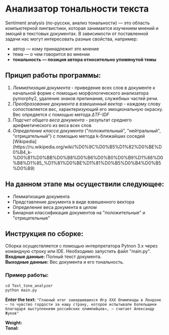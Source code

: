 # Анализатор тональности текста

Sentiment analysis (по-русски, анализ тональности) — это область компьютерной лингвистики, которая занимается изучением мнений и эмоций в текстовых документах.
В зависимости от поставленной задачи нас могут интересовать разные свойства, например:
<ul>
    <li>автор — кому принадлежит это мнение</li>
    <li>тема — о чем говорится во мнении</li>
    <li><b>тональность — позиция автора относительно упомянутой темы</b></li>
</ul>

## Прицип работы программы:
<ol>
    <li><i>Лемматизация документа</i> - приведение всех слов в документе к начальной форме с помощью морфологического анализатора pymorphy2, удаление знаков препинания, служебных частей речи.</li>
    <li><i>Преобразование документа в взвешенный вектор</i> - каждому слову сопостовляется вес, характеризующий его эмоциональную окраску. Вес опредяется с помощью метода <i>ΔTF-IDF</i></li>
    <li><i>Подсчет общего веса документа</i> - результат среднего арефметического из веса всех слов</li>
    <li><i>Определение класса документа</i> ("положительный", "нейтральный", "отрицательный") с помощью метода k-ближайших соседей [Wikipedia](https://ru.wikipedia.org/wiki/%D0%9C%D0%B5%D1%82%D0%BE%D0%B4_k-%D0%B1%D0%BB%D0%B8%D0%B6%D0%B0%D0%B9%D1%88%D0%B8%D1%85_%D1%81%D0%BE%D1%81%D0%B5%D0%B4%D0%B5%D0%B9)</li>        
</ol>

## На данном этапе мы осуществили следующее:
<ul>
    <li>Лемматизация документа</li>
    <li>Представление документа в виде взвешенного вектора</li>
    <li>Определение веса документа в целом</li>
    <li>Бинарная классификация документов на "положительные" и "отрицательные"</li>
</ul>

## Инструкция по сборке:
Сборка осуществляется с помощью интерпретатора Pytnon 3.x через командную строку или IDE. Необходимо запустить файл "main.py".
<br><b>Входные данные:</b> Полный текст документа.
<br><b>Выходные данные:</b> Вес документа и его тональность.

### Пример работы:

`cd Text_tone_analyzer`
<br>`python main.py`


<b>Enter the text:</b> `"Главный итог завершившихся Игр ХХХ Олимпиады в Лондоне – то чувство гордости
за нашу страну, которое испытывали болельщики благодаря выступлениям российских олимпийцев»,
— считает Александр Жуков"`

<b>Weight: </b>
<br><b>Tonal: </b>
